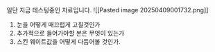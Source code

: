 일단 지금 테스팅중인 자료입니다.
![[Pasted image 20250409001732.png]]

1. 눈을 어떻게 매끄럽게 고칠것인가
2. 추가적으로 들어가야할 본은 무엇이 있는가
3. 스킨 웨이트값을 어떻게 다듬어볼 것인가.